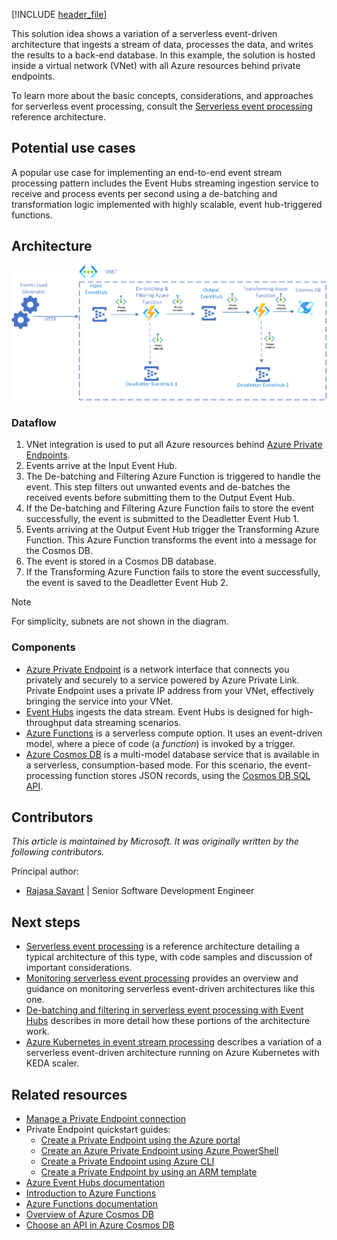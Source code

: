 <!-- cSpell:ignore KEDA deadletter headsetter -->
[!INCLUDE [header_file](../../../includes/sol-idea-header.md)]

This solution idea shows a variation of a serverless event-driven architecture that ingests a stream of data, processes the data, and writes the results to a back-end database. In this example, the solution is hosted inside a virtual network (VNet) with all Azure resources behind private endpoints.

To learn more about the basic concepts, considerations, and approaches for serverless event processing, consult the [Serverless event processing](../../reference-architectures/serverless/event-processing.yml) reference architecture.

## Potential use cases

A popular use case for implementing an end-to-end event stream processing pattern includes the Event Hubs streaming ingestion service to receive and process events per second using a de-batching and transformation logic implemented with highly scalable, event hub-triggered functions.

## Architecture

[![Diagram showing data flowing into a VNet and then being processed by the architecture described in this article.](../media/serverless-event-processing-private-link-diagram.png)](../media/serverless-event-processing-private-link-diagram.png#lightbox)

### Dataflow

1. VNet integration is used to put all Azure resources behind [Azure Private Endpoints](/azure/private-link/private-endpoint-overview).
1. Events arrive at the Input Event Hub.
1. The De-batching and Filtering Azure Function is triggered to handle the event. This step filters out unwanted events and de-batches the received events before submitting them to the Output Event Hub.
1. If the De-batching and Filtering Azure Function fails to store the event successfully, the event is submitted to the Deadletter Event Hub 1.
1. Events arriving at the Output Event Hub trigger the Transforming Azure Function. This Azure Function transforms the event into a message for the Cosmos DB.
1. The event is stored in a Cosmos DB database.
1. If the Transforming Azure Function fails to store the event successfully, the event is saved to the Deadletter Event Hub 2.

> [!NOTE]
> For simplicity, subnets are not shown in the diagram.

### Components

- [Azure Private Endpoint](/azure/private-link/private-endpoint-overview) is a network interface that connects you privately and securely to a service powered by Azure Private Link. Private Endpoint uses a private IP address from your VNet, effectively bringing the service into your VNet.
- [Event Hubs](https://azure.microsoft.com/services/event-hubs) ingests the data stream. Event Hubs is designed for high-throughput data streaming scenarios.
- [Azure Functions](https://azure.microsoft.com/services/functions) is a serverless compute option. It uses an event-driven model, where a piece of code (a *function*) is invoked by a trigger.
- [Azure Cosmos DB](https://azure.microsoft.com/services/cosmos-db) is a multi-model database service that is available in a serverless, consumption-based mode. For this scenario, the event-processing function stores JSON records, using the [Cosmos DB SQL API](/azure/cosmos-db/introduction).

## Contributors

*This article is maintained by Microsoft. It was originally written by the following contributors.*

Principal author:

 * [Rajasa Savant](https://www.linkedin.com/in/rajasa-savant-72645728) | Senior Software Development Engineer

## Next steps

- [Serverless event processing](../../reference-architectures/serverless/event-processing.yml) is a reference architecture detailing a typical architecture of this type, with code samples and discussion of important considerations.
- [Monitoring serverless event processing](../../serverless/guide/monitoring-serverless-event-processing.md) provides an overview and guidance on monitoring serverless event-driven architectures like this one.
- [De-batching and filtering in serverless event processing with Event Hubs](./serverless-event-processing-filtering.yml) describes in more detail how these portions of the architecture work.
- [Azure Kubernetes in event stream processing](./serverless-event-processing-aks.yml) describes a variation of a serverless event-driven architecture running on Azure Kubernetes with KEDA scaler.

## Related resources

- [Manage a Private Endpoint connection](/azure/private-link/manage-private-endpoint)
- Private Endpoint quickstart guides:
  - [Create a Private Endpoint using the Azure portal](/azure/private-link/create-private-endpoint-portal)
  - [Create an Azure Private Endpoint using Azure PowerShell](/azure/private-link/create-private-endpoint-powershell)
  - [Create a Private Endpoint using Azure CLI](/azure/private-link/create-private-endpoint-cli)
  - [Create a Private Endpoint by using an ARM template](/azure/private-link/create-private-endpoint-template)
- [Azure Event Hubs documentation](/azure/event-hubs)
- [Introduction to Azure Functions](/azure/azure-functions/functions-overview)
- [Azure Functions documentation](/azure/azure-functions)
- [Overview of Azure Cosmos DB](/azure/cosmos-db/introduction)
- [Choose an API in Azure Cosmos DB](/azure/cosmos-db/choose-api)

